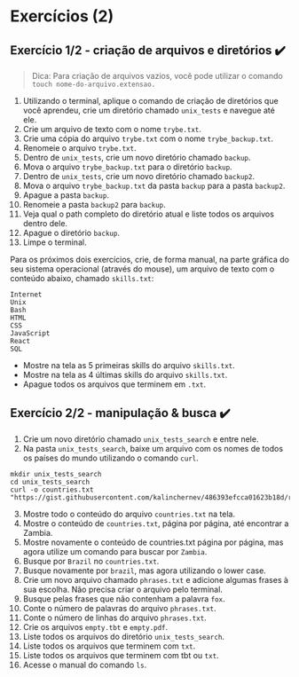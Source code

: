 # Exercícios (2)
## Exercício 1/2 - criação de arquivos e diretórios :heavy_check_mark:

> Dica: Para criação de arquivos vazios, você pode utilizar o comando ```touch nome-do-arquivo.extensao.```

1. Utilizando o terminal, aplique o comando de criação de diretórios que você aprendeu, crie um diretório chamado ```unix_tests``` e navegue até ele.
2. Crie um arquivo de texto com o nome ```trybe.txt```.
3. Crie uma cópia do arquivo ```trybe.txt``` com o nome ```trybe_backup.txt```.
4. Renomeie o arquivo ```trybe.txt```.
5. Dentro de ```unix_tests```, crie um novo diretório chamado ```backup```.
6. Mova o arquivo ```trybe_backup.txt``` para o diretório ```backup```.
7. Dentro de ```unix_tests```, crie um novo diretório chamado ```backup2```.
8. Mova o arquivo ```trybe_backup.txt``` da pasta ```backup``` para a pasta ```backup2```.
9. Apague a pasta ```backup```.
10. Renomeie a pasta ```backup2``` para ```backup```.
11. Veja qual o path completo do diretório atual e liste todos os arquivos dentro dele.
12. Apague o diretório ```backup```.
13. Limpe o terminal.

Para os próximos dois exercícios, crie, de forma manual, na parte gráfica do seu sistema operacional (através do mouse), um arquivo de texto com o conteúdo abaixo, chamado ```skills.txt```:
```
Internet
Unix
Bash
HTML
CSS
JavaScript
React
SQL
```
- Mostre na tela as 5 primeiras skills do arquivo ```skills.txt```.
- Mostre na tela as 4 últimas skills do arquivo ```skills.txt```.
- Apague todos os arquivos que terminem em ```.txt```.


## Exercício 2/2 - manipulação & busca :heavy_check_mark:
1. Crie um novo diretório chamado ```unix_tests_search``` e entre nele. 
2. Na pasta ```unix_tests_search```, baixe um arquivo com os nomes de todos os países do mundo utilizando o comando ```curl```.

```
mkdir unix_tests_search
cd unix_tests_search
curl -o countries.txt "https://gist.githubusercontent.com/kalinchernev/486393efcca01623b18d/raw/daa24c9fea66afb7d68f8d69f0c4b8eeb9406e83/countries"
```

3. Mostre todo o conteúdo do arquivo ```countries.txt``` na tela.
4. Mostre o conteúdo de ```countries.txt```, página por página, até encontrar a Zambia.
5. Mostre novamente o conteúdo de countries.txt página por página, mas agora utilize um comando para buscar por ```Zambia```.
6. Busque por ```Brazil``` no ```countries.txt```.
7. Busque novamente por ```brazil```, mas agora utilizando o lower case.
8. Crie um novo arquivo chamado ```phrases.txt``` e adicione algumas frases à sua escolha. Não precisa criar o arquivo pelo terminal.
9. Busque pelas frases que não contenham a palavra ```fox```.
10. Conte o número de palavras do arquivo ```phrases.txt```.
11. Conte o número de linhas do arquivo ```phrases.txt```.
12. Crie os arquivos ```empty.tbt``` e ```empty.pdf```.
13. Liste todos os arquivos do diretório ```unix_tests_search```.
14. Liste todos os arquivos que terminem com ```txt```.
15. Liste todos os arquivos que terminem com tbt ou ```txt```.
16. Acesse o manual do comando ```ls```.